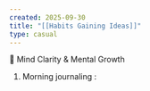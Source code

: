 ```yaml
---
created: 2025-09-30
title: "[[Habits Gaining Ideas]]"
type: casual
---
```

🧠 Mind Clarity & Mental Growth
1. Morning journaling : 
 
